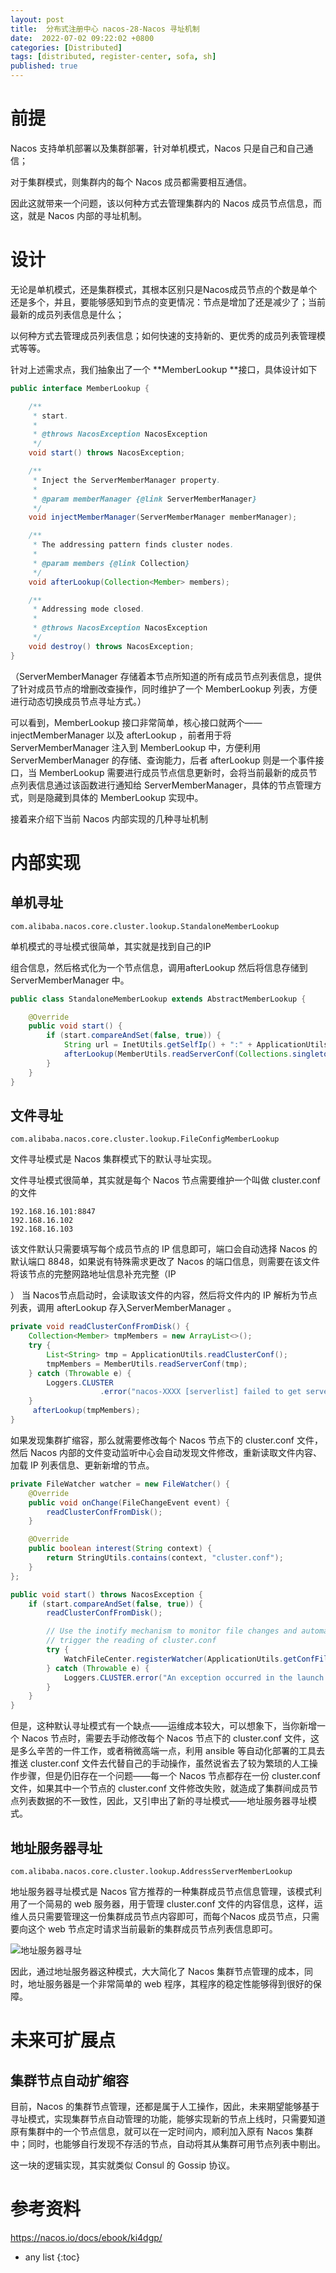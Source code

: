 ```yaml
---
layout: post
title:  分布式注册中心 nacos-28-Nacos 寻址机制 
date:  2022-07-02 09:22:02 +0800
categories: [Distributed]
tags: [distributed, register-center, sofa, sh]
published: true
---
```



# 前提

Nacos 支持单机部署以及集群部署，针对单机模式，Nacos 只是自己和自己通信；

对于集群模式，则集群内的每个 Nacos 成员都需要相互通信。

因此这就带来一个问题，该以何种方式去管理集群内的 Nacos 成员节点信息，而这，就是 Nacos 内部的寻址机制。

# 设计

无论是单机模式，还是集群模式，其根本区别只是Nacos成员节点的个数是单个还是多个，并且，要能够感知到节点的变更情况：节点是增加了还是减少了；当前最新的成员列表信息是什么；

以何种方式去管理成员列表信息；如何快速的支持新的、更优秀的成员列表管理模式等等。

针对上述需求点，我们抽象出了一个 **MemberLookup **接口，具体设计如下

```java
public interface MemberLookup {

    /**
     * start.
     *
     * @throws NacosException NacosException
     */
    void start() throws NacosException;

    /**
     * Inject the ServerMemberManager property.
     *
     * @param memberManager {@link ServerMemberManager}
     */
    void injectMemberManager(ServerMemberManager memberManager);

    /**
     * The addressing pattern finds cluster nodes.
     *
     * @param members {@link Collection}
     */
    void afterLookup(Collection<Member> members);

    /**
     * Addressing mode closed.
     *
     * @throws NacosException NacosException
     */
    void destroy() throws NacosException;
}
```

（ServerMemberManager 存储着本节点所知道的所有成员节点列表信息，提供了针对成员节点的增删改查操作，同时维护了一个 MemberLookup 列表，方便进行动态切换成员节点寻址方式。）

可以看到，MemberLookup 接口非常简单，核心接口就两个—— injectMemberManager 以及 afterLookup ，前者用于将 ServerMemberManager 注入到 MemberLookup 中，方便利用 ServerMemberManager 的存储、查询能力，后者 afterLookup 则是一个事件接口，当 MemberLookup 需要进行成员节点信息更新时，会将当前最新的成员节点列表信息通过该函数进行通知给 ServerMemberManager，具体的节点管理方式，则是隐藏到具体的 MemberLookup 实现中。

接着来介绍下当前 Nacos 内部实现的几种寻址机制

# 内部实现

## 单机寻址

`com.alibaba.nacos.core.cluster.lookup.StandaloneMemberLookup`

单机模式的寻址模式很简单，其实就是找到自己的IP

组合信息，然后格式化为一个节点信息，调用afterLookup 然后将信息存储到 ServerMemberManager 中。

```java
public class StandaloneMemberLookup extends AbstractMemberLookup {

    @Override
    public void start() {
        if (start.compareAndSet(false, true)) {
            String url = InetUtils.getSelfIp() + ":" + ApplicationUtils.getPort();
            afterLookup(MemberUtils.readServerConf(Collections.singletonList(url)));
        }
    }
}
```

## 文件寻址

`com.alibaba.nacos.core.cluster.lookup.FileConfigMemberLookup`

文件寻址模式是 Nacos 集群模式下的默认寻址实现。

文件寻址模式很简单，其实就是每个 Nacos 节点需要维护一个叫做 cluster.conf 的文件

```
192.168.16.101:8847
192.168.16.102
192.168.16.103
```

该文件默认只需要填写每个成员节点的 IP 信息即可，端口会自动选择 Nacos 的默认端口 8848，如果说有特殊需求更改了 Nacos 的端口信息，则需要在该文件将该节点的完整网路地址信息补充完整（IP

）
当 Nacos节点启动时，会读取该文件的内容，然后将文件内的 IP 解析为节点列表，调用 afterLookup 存入ServerMemberManager 。

```java
private void readClusterConfFromDisk() {
    Collection<Member> tmpMembers = new ArrayList<>();
    try {
        List<String> tmp = ApplicationUtils.readClusterConf();
        tmpMembers = MemberUtils.readServerConf(tmp);
    } catch (Throwable e) {
        Loggers.CLUSTER
                    .error("nacos-XXXX [serverlist] failed to get serverlist from disk!, error : {}", e.getMessage());
    }
     afterLookup(tmpMembers);
}
```

如果发现集群扩缩容，那么就需要修改每个 Nacos 节点下的 cluster.conf 文件，然后 Nacos 内部的文件变动监听中心会自动发现文件修改，重新读取文件内容、加载 IP 列表信息、更新新增的节点。

```java
private FileWatcher watcher = new FileWatcher() {
    @Override
    public void onChange(FileChangeEvent event) {
        readClusterConfFromDisk();
    }

    @Override
    public boolean interest(String context) {
        return StringUtils.contains(context, "cluster.conf");
    }
};

public void start() throws NacosException {
    if (start.compareAndSet(false, true)) {
        readClusterConfFromDisk();

        // Use the inotify mechanism to monitor file changes and automatically
        // trigger the reading of cluster.conf
        try {
            WatchFileCenter.registerWatcher(ApplicationUtils.getConfFilePath(), watcher);
        } catch (Throwable e) {
            Loggers.CLUSTER.error("An exception occurred in the launch file monitor : {}", e.getMessage());
        }
    }
}
```

但是，这种默认寻址模式有一个缺点——运维成本较大，可以想象下，当你新增一个 Nacos 节点时，需要去手动修改每个 Nacos 节点下的 cluster.conf 文件，这是多么辛苦的一件工作，或者稍微高端一点，利用 ansible 等自动化部署的工具去推送 cluster.conf 文件去代替自己的手动操作，虽然说省去了较为繁琐的人工操作步骤，但是仍旧存在一个问题——每一个 Nacos 节点都存在一份 cluster.conf 文件，如果其中一个节点的 cluster.conf 文件修改失败，就造成了集群间成员节点列表数据的不一致性，因此，又引申出了新的寻址模式——地址服务器寻址模式。

## 地址服务器寻址

`com.alibaba.nacos.core.cluster.lookup.AddressServerMemberLookup`

地址服务器寻址模式是 Nacos 官方推荐的一种集群成员节点信息管理，该模式利用了一个简易的 web 服务器，用于管理 cluster.conf 文件的内容信息，这样，运维人员只需要管理这一份集群成员节点内容即可，而每个Nacos 成员节点，只需要向这个 web 节点定时请求当前最新的集群成员节点列表信息即可。

![地址服务器寻址](https://cdn.nlark.com/yuque/0/2020/png/333972/1600440561247-5c195fa0-5e68-4f4e-ba6a-3c2c9909ed72.png#height=441&id=KZpJH&originHeight=441&originWidth=631&originalType=binary&ratio=1&rotation=0&showTitle=false&size=31681&status=done&style=none&title=&width=631)

因此，通过地址服务器这种模式，大大简化了 Nacos 集群节点管理的成本，同时，地址服务器是一个非常简单的 web 程序，其程序的稳定性能够得到很好的保障。

# 未来可扩展点

## 集群节点自动扩缩容

目前，Nacos 的集群节点管理，还都是属于人工操作，因此，未来期望能够基于寻址模式，实现集群节点自动管理的功能，能够实现新的节点上线时，只需要知道原有集群中的一个节点信息，就可以在一定时间内，顺利加入原有 Nacos 集群中；同时，也能够自行发现不存活的节点，自动将其从集群可用节点列表中剔出。

这一块的逻辑实现，其实就类似 Consul 的 Gossip 协议。

# 参考资料

https://nacos.io/docs/ebook/ki4dgp/

* any list
{:toc}